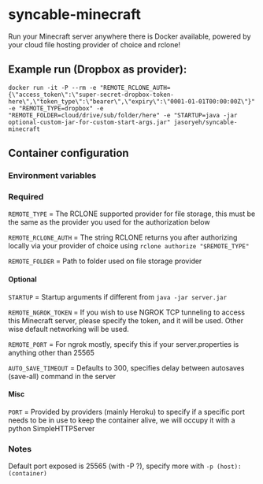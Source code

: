 # syncable-minecraft
Run your Minecraft server anywhere there is Docker available, powered by your cloud file hosting provider of choice and rclone!

## Example run (Dropbox as provider):
```docker run -it -P --rm -e "REMOTE_RCLONE_AUTH={\"access_token\":\"super-secret-dropbox-token-here\",\"token_type\":\"bearer\",\"expiry\":\"0001-01-01T00:00:00Z\"}" -e "REMOTE_TYPE=dropbox" -e "REMOTE_FOLDER=cloud/drive/sub/folder/here" -e "STARTUP=java -jar optional-custom-jar-for-custom-start-args.jar" jasoryeh/syncable-minecraft```

## Container configuration
### Environment variables

### Required
`REMOTE_TYPE` = The RCLONE supported provider for file storage, this must be the same as the provider you used for the authorization below

`REMOTE_RCLONE_AUTH` = The string RCLONE returns you after authorizing locally via your provider of choice using `rclone authorize "$REMOTE_TYPE"`

`REMOTE_FOLDER` = Path to folder used on file storage provider

#### Optional
`STARTUP` = Startup arguments if different from `java -jar server.jar`

`REMOTE_NGROK_TOKEN` = If you wish to use NGROK TCP tunneling to access this Minecraft server, please specify the token, and it will be used. Other wise default networking will be used.

`REMOTE_PORT` = For ngrok mostly, specify this if your server.properties is anything other than 25565

`AUTO_SAVE_TIMEOUT` = Defaults to 300, specifies delay between autosaves (save-all) command in the server

#### Misc
`PORT` = Provided by providers (mainly Heroku) to specify if a specific port needs to be in use to keep the container alive, we will occupy it with a python SimpleHTTPServer

### Notes
Default port exposed is 25565 (with -P ?), specify more with `-p (host):(container)`